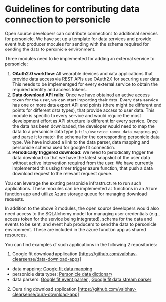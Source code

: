 # Guidelines for contributing data connection to personicle
Open source developers can contribute connections to additional services for personicle. We have set up a template for data services and provide event hub producer modules for sending with the schema required for sending the data to personicle environment.

Three modules need to be implemented for adding an external service to personicle:

1. **OAuth2.0 workflow**: All wearable devices and data applications that provide data access via REST APIs use OAuth2.0 for securing user data. This needs to be implementged for every external service to obtain the required identity and access tokens.
2. **Data download API calls**: Once we have obtained an active access token for the user, we can start importing their data. Every data service has one or more data export API end points (there might be different end points for different data types), that provide access to user data. This module is specific to every service and would require the most development effort as API structure is different for every service. Once the data has been downloaded, the developer would need to map the data to a personicle data type (`utils/<service name>_data_mapping.py`) and parse it to match the schema for the corresponding personicle data type. We have included a link to the data parser, data mapping and personicle schema used for google fit connection.
3. **Periodically triggered download**: We need to periodically trigger the data download so that we have the latest snapshot of the user data without active intervention required from the user. We have currently implemented this using timer trigger azure function, that push a data download request to the relevant request queue.

You can leverage the existing personicle infrastructure to run such applications. These modules can be implemented as functions in an Azure function app and utilize Azure storage queue for managing download requests.

In addition to the above 3 modules, the open source developers would also need access to the SQLAlchemy model for managing user credentials (e.g., access token for the service being integrated), schema for the data and events to be sent, and event hub producers to send the data to personicle environment. These are included in the azure function app as shared resources.

You can find examples of such applications in the following 2 repositories:
1. Google fit download application [https://github.com/vaibhav-clearsense/data-download-apps] 
  * data mapping: [Google fit data mapping](https://github.com/vaibhav-clearsense/data-download-apps/blob/7c6ba9a9a7c5d8a7f2c8c48553fcbd1b3060709d/utils/google_fit_data_mapping.py#L123)
  * personicle data types: [Personicle data dictionary](https://github.com/ClearsenseData/personicle-schema-validation/blob/main/data_dictionary/personicle_data_types.json)
  * data parsers: [Google fit event parser](https://github.com/vaibhav-clearsense/data-download-apps/blob/7c6ba9a9a7c5d8a7f2c8c48553fcbd1b3060709d/utils/google_fit_parsers.py#L11) , [Google fit data stream parser](https://github.com/vaibhav-clearsense/data-download-apps/blob/7c6ba9a9a7c5d8a7f2c8c48553fcbd1b3060709d/utils/google_fit_parsers.py#L34)
2. Oura ring download application [https://github.com/vaibhav-clearsense/oura-download-app]


